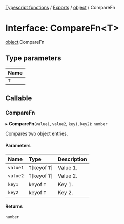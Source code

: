 [Typescript functions](../index.md) / [Exports](../modules.md) / [object](../modules/object.md) / CompareFn

# Interface: CompareFn<T\>

[object](../modules/object.md).CompareFn

## Type parameters

| Name |
| :------ |
| `T` |

## Callable

### CompareFn

▸ **CompareFn**(`value1`, `value2`, `key1`, `key2`): `number`

Compares two object entries.

#### Parameters

| Name | Type | Description |
| :------ | :------ | :------ |
| `value1` | `T`[keyof `T`] | Value 1. |
| `value2` | `T`[keyof `T`] | Value 2. |
| `key1` | keyof `T` | Key 1. |
| `key2` | keyof `T` | Key 2. |

#### Returns

`number`

